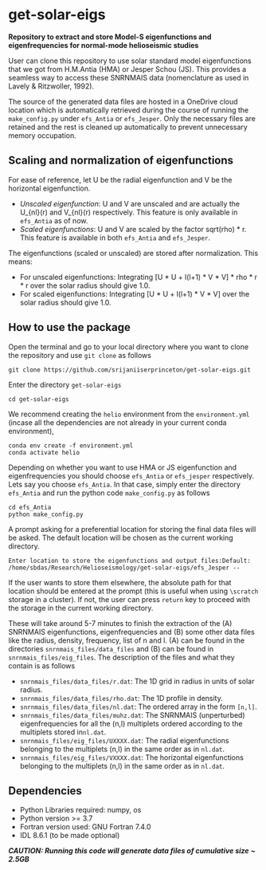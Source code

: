 # get-solar-eigs

**Repository to extract and store Model-S eigenfunctions and eigenfrequencies for normal-mode helioseismic studies**

User can clone this repository to use solar standard model eigenfunctions that we got from H.M.Antia (HMA) or Jesper Schou (JS). This provides a seamless way to access these SNRNMAIS data (nomenclature as used in Lavely & Ritzwoller, 1992).

The source of the generated data files are hosted in a OneDrive cloud location which is automatically retrieved during the course of running the ```make_config.py``` under ```efs_Antia``` or ```efs_Jesper```. Only the necessary files are retained and the rest is cleaned up automatically to prevent unnecessary memory occupation.

## Scaling and normalization of eigenfunctions
For ease of reference, let U be the radial eigenfunction and V be the horizontal eigenfunction. 
* *Unscaled eigenfunction*: U and V are unscaled and are actually the U_{nl}(r) and V_{nl}(r) respectively. This feature is only available in ```efs_Antia``` as of now.
* *Scaled eigenfunctions*: U and V are scaled by the factor sqrt(rho) * r. This feature is available in both ```efs_Antia``` and ```efs_Jesper```.

The eigenfunctions (scaled or unscaled) are stored after normalization. This means:
* For unscaled eigenfunctions: Integrating [U * U + l(l+1) * V * V] * rho * r * r over the solar radius should give 1.0.
* For scaled eigenfunctions: Integrating [U * U + l(l+1) * V * V] over the solar radius should give 1.0.

## How to use the package

Open the terminal and go to your local directory where you want to clone the repository and use ```git clone``` as follows
```
git clone https://github.com/srijaniiserprinceton/get-solar-eigs.git
```
Enter the directory ```get-solar-eigs```
```
cd get-solar-eigs
```
We recommend creating the ```helio``` environment from the ```environment.yml``` (incase all the dependencies are not already in your current conda environment), 
```
conda env create -f environment.yml
conda activate helio
```
Depending on whether you want to use HMA or JS eigenfunction and eigenfrequencies you should choose ```efs_Antia``` or ```efs_jesper``` respectively. Lets say you choose ```efs_Antia```. In that case, simply enter the directory ```efs_Antia``` and run the python code ```make_config.py``` as follows
```
cd efs_Antia
python make_config.py
```
A prompt asking for a preferential location for storing the final data files will be asked. The default location will be chosen as the current working directory. 
```
Enter location to store the eigenfunctions and output files:Default: /home/sbdas/Research/Helioseismology/get-solar-eigs/efs_Jesper --
```
If the user wants to store them elsewhere, the absolute path for that location should be entered at the prompt (this is useful when using ```\scratch``` storage in a cluster). If not, the user can press ```return``` key to proceed with the storage in the current working directory.

These will take around 5-7 minutes to finish the extraction of the (A) SNRNMAIS eigenfunctions, eigenfrequencies and (B) some other data files like the radius, density, frequency, list of n and l. (A) can be found in the directories ```snrnmais_files/data_files``` and (B) can be found in ```snrnmais_files/eig_files```. The description of the files and what they contain is as follows
* ```snrnmais_files/data_files/r.dat```: The 1D grid in radius in units of solar radius.
* ```snrnmais_files/data_files/rho.dat```: The 1D profile in density.
* ```snrnmais_files/data_files/nl.dat```: The ordered array in the form ```[n,l]```.
* ```snrnmais_files/data_files/muhz.dat```: The SNRNMAIS (unperturbed) eigenfrequencies for all the (n,l) multiplets ordered according to the multiplets stored in```nl.dat```.
* ```snrnmais_files/eig_files/UXXXX.dat```: The radial eigenfunctions belonging to the multiplets (n,l) in the same order as in ```nl.dat```.
* ```snrnmais_files/eig_files/VXXXX.dat```: The horizontal eigenfunctions belonging to the multiplets (n,l) in the same order as in ```nl.dat```.

## Dependencies
* Python Libraries required: numpy, os
* Python version >= 3.7
* Fortran version used: GNU Fortran 7.4.0
* IDL 8.6.1 (to be made optional)

***CAUTION: Running this code will generate data files of cumulative size ~ 2.5GB***
